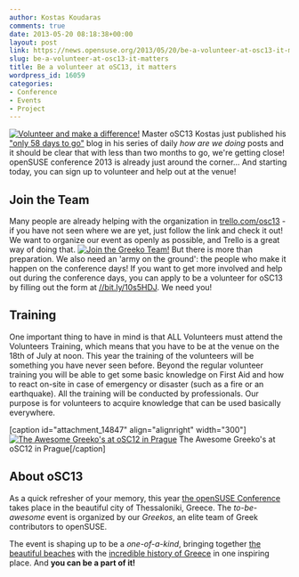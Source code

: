```yaml
---
author: Kostas Koudaras
comments: true
date: 2013-05-20 08:18:38+00:00
layout: post
link: https://news.opensuse.org/2013/05/20/be-a-volunteer-at-osc13-it-matters/
slug: be-a-volunteer-at-osc13-it-matters
title: Be a volunteer at oSC13, it matters
wordpress_id: 16059
categories:
- Conference
- Events
- Project
---
```


[![Volunteer and make a difference!](//news.opensuse.org/wp-content/uploads/2013/05/ajs-20110912-osc11-0004_D300_2914-XL.jpg)](//news.opensuse.org/wp-content/uploads/2013/05/ajs-20110912-osc11-0004_D300_2914-XL.jpg)
Master oSC13 Kostas just published his ["only 58 days to go"](//e-tote-kala.blogspot.com/2013/05/organizing-osc13-58-days-before.html) blog in his series of daily _how are we doing_ posts and it should be clear that with less than two months to go, we're getting close! openSUSE conference 2013 is already just around the corner... And starting today, you can sign up to volunteer and help out at the venue!


## Join the Team


Many people are already helping with the organization in [trello.com/osc13](https://trello.com/osc13) - if you have not seen where we are yet, just follow the link and check it out! We want to organize our event as openly as possible, and Trello is a great way of doing that.
[![Join the Greeko Team!](//news.opensuse.org/wp-content/uploads/2013/05/i_want_you_green-265x300.png)](//news.opensuse.org/wp-content/uploads/2013/05/i_want_you_green.png)
But there is more than preparation. We also need an 'army on the ground': the people who make it happen on the conference days! If you want to get more involved and help out during the conference days, you can apply to be a volunteer for oSC13 by filling out the form at [//bit.ly/10s5HDJ](//bit.ly/10s5HDJ). We need you!


## Training


One important thing to have in mind is that ALL Volunteers must attend the Volunteers Training, which means that you have to be at the venue on the 18th of July at noon. This year the training of the volunteers will be something you have never seen before. Beyond the regular volunteer training you will be able to get some basic knowledge on First Aid and how to react on-site in case of emergency or disaster (such as a fire or an earthquake). All the training will be conducted by professionals. Our purpose is for volunteers to acquire knowledge that can be used basically everywhere.

[caption id="attachment_14847" align="alignright" width="300"][![The Awesome Greeko's at oSC12 in Prague](//news.opensuse.org/wp-content/uploads/2013/01/Day2-Sunday-070_DSC_7662.jpg)](//news.opensuse.org/wp-content/uploads/2013/01/Day2-Sunday-070_DSC_7662.jpg) The Awesome Greeko's at oSC12 in Prague[/caption]


## About oSC13


As a quick refresher of your memory, this year [the openSUSE Conference](//conference.opensuse.org) takes place in the beautiful city of Thessaloniki, Greece. The _to-be-awesome_ event is organized by our _Greekos_, an elite team of Greek contributors to openSUSE.

The event is shaping up to be a _one-of-a-kind_, bringing together [the beautiful beaches](https://www.google.com/search?q=thessaloniki+beach&tbm=isch) with the [incredible history of Greece](//en.wikipedia.org/wiki/Ancient_Greek_philosophy) in one inspiring place. And **you can be a part of it!**
